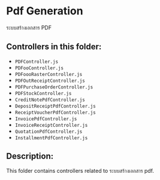 # Pdf Generation

ระบบสร้างเอกสาร PDF

## Controllers in this folder:

- `PDFController.js`
- `PDFooController.js`
- `PDFoooRasterController.js`
- `PDFOutReceiptController.js`
- `PDFPurchaseOrderController.js`
- `PDFStockController.js`
- `CreditNotePdfController.js`
- `DepositReceiptPdfController.js`
- `ReceiptVoucherPdfController.js`
- `InvoicePdfController.js`
- `InvoiceReceiptController.js`
- `QuotationPdfController.js`
- `InstallmentPdfController.js`

## Description:

This folder contains controllers related to ระบบสร้างเอกสาร pdf.
